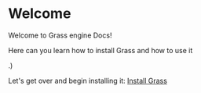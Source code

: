 # Welcome

Welcome to Grass engine Docs!

Here can you learn how to install Grass and how to use it 

.)

Let's get over and begin installing it: [Install Grass](install_grass.md)

